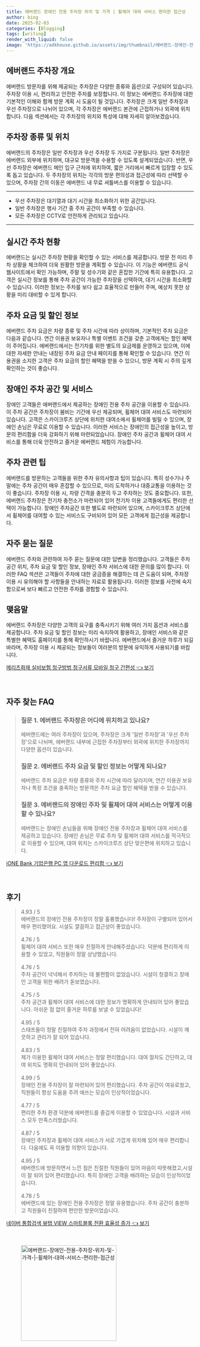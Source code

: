 ```yaml
---
title: 에버랜드 장애인 전용 주차장 위치 및 가격 | 휠체어 대여 서비스 편리한 접근성
author: bing
date: 2025-02-03
categories: [Blogging]
tags: [writing]
render_with_liquid: false
image: 'https://adkhouse.github.io/assets/img/thumbnail/에버랜드-장애인-전용-주차장-위치-및-가격-|-휠체어-대여-서비스-편리한-접근성.webp'
---
```



<h2 id='에버랜드 주차장 개요'>에버랜드 주차장 개요</h2>

<p>에버랜드 방문자를 위해 제공되는 주차장은 다양한 종류와 옵션으로 구성되어 있습니다. 주차장 이용 시, 편리하고 안전한 주차를 보장합니다. 이 정보는 에버랜드 주차장에 대한 기본적인 이해와 함께 방문 계획 시 도움이 될 것입니다. 주차장은 크게 일반 주차장과 우선 주차장으로 나뉘어 있으며, 각 주차장은 에버랜드 본관에 근접하거나 외곽에 위치합니다. 다음 섹션에서는 각 주차장의 위치와 특성에 대해 자세히 알아보겠습니다.</p>

<h2 id='주차장 종류 및 위치'>주차장 종류 및 위치</h2>

<p>에버랜드의 주차장은 일반 주차장과 우선 주차장 두 가지로 구분됩니다. 일반 주차장은 에버랜드 외부에 위치하며, 대규모 방문객을 수용할 수 있도록 설계되었습니다. 반면, 우선 주차장은 에버랜드 메인 입구 근처에 위치하여, 짧은 거리에서 빠르게 입장할 수 있도록 돕고 있습니다. 두 주차장의 위치는 각각의 방문 편의성과 접근성에 따라 선택할 수 있으며, 주차장 간의 이동은 에버랜드 내 무료 셔틀버스를 이용할 수 있습니다.</p>

<hr />

<ul>
    <li>우선 주차장은 대기열과 대기 시간을 최소화하기 위한 공간입니다.</li>
    <li>일반 주차장은 행사 기간 중 주차 공간이 부족할 수 있습니다.</li>
    <li>모든 주차장은 CCTV로 안전하게 관리되고 있습니다.</li>
</ul>

<hr />

<h2 id='실시간 주차 현황'>실시간 주차 현황</h2>

<p>에버랜드는 실시간 주차장 현황을 확인할 수 있는 서비스를 제공합니다. 방문 전 미리 주차 상황을 체크하여 더욱 원활한 방문을 계획할 수 있습니다. 이 기능은 에버랜드 공식 웹사이트에서 확인 가능하며, 주말 및 성수기와 같은 혼잡한 기간에 특히 유용합니다. 고객은 실시간 정보를 통해 주차 공간이 가능한 주차장을 선택하여, 대기 시간을 최소화할 수 있습니다. 이러한 정보는 주차를 보다 쉽고 효율적으로 만들어 주며, 예상치 못한 상황을 미리 대비할 수 있게 합니다.</p>

<h2 id='주차 요금 및 할인 정보'>주차 요금 및 할인 정보</h2>

<p>에버랜드 주차 요금은 차량 종류 및 주차 시간에 따라 상이하며, 기본적인 주차 요금은 다음과 같습니다. 연간 이용권 보유자나 특별 이벤트 조건을 갖춘 고객에게는 할인 혜택이 주어집니다. 에버랜드에서는 전기차를 위한 별도의 요금제를 운영하고 있으며, 이에 대한 자세한 안내는 내장된 주차 요금 안내 페이지를 통해 확인할 수 있습니다. 연간 이용권을 소지한 고객은 주차 요금의 할인 혜택을 받을 수 있으니, 방문 계획 시 주의 깊게 확인하는 것이 좋습니다.</p>

<h2 id='장애인 주차 공간 및 서비스'>장애인 주차 공간 및 서비스</h2>

<p>장애인 고객들은 에버랜드에서 제공하는 장애인 전용 주차 공간을 이용할 수 있습니다. 이 주차 공간은 주차장이 붐비는 기간에 우선 제공되며, 휠체어 대여 서비스도 마련되어 있습니다. 고객은 스카이크루즈 상단에 위치한 대여소에서 휠체어를 빌릴 수 있으며, 장애인 손님은 무료로 이용할 수 있습니다. 이러한 서비스는 장애인의 접근성을 높이고, 방문의 편리함을 더욱 강화하기 위해 마련되었습니다. 장애인 주차 공간과 휠체어 대여 서비스를 통해 더욱 안전하고 즐거운 에버랜드 체험이 가능합니다.</p>

<h2 id='주차 관련 팁'>주차 관련 팁</h2>

<p>에버랜드를 방문하는 고객들을 위한 주차 유의사항과 팁이 있습니다. 특히 성수기나 주말에는 주차 공간이 매우 혼잡할 수 있으므로, 미리 도착하거나 대중교통을 이용하는 것이 좋습니다. 주차장 이용 시, 차량 간격을 충분히 두고 주차하는 것도 중요합니다. 또한, 에버랜드 주차장은 전기차 충전소가 마련되어 있어 전기차 이용 고객들에게도 편리한 선택이 가능합니다. 장애인 주차공간 또한 별도로 마련되어 있으며, 스카이크루즈 상단에서 휠체어를 대여할 수 있는 서비스도 구비되어 있어 모든 고객에게 접근성을 제공합니다.</p>

<h2 id='자주 묻는 질문'>자주 묻는 질문</h2>

<p>에버랜드 주차와 관련하여 자주 묻는 질문에 대한 답변을 정리했습니다. 고객들은 주차 공간 위치, 주차 요금 및 할인 정보, 장애인 주차 서비스에 대한 문의를 많이 합니다. 이러한 FAQ 섹션은 고객들이 주차에 대한 궁금증을 해결하는 데 큰 도움이 되며, 주차장 이용 시 유의해야 할 사항들을 안내하는 자료로 활용됩니다. 이러한 정보를 사전에 숙지함으로써 보다 빠르고 안전한 주차를 경험할 수 있습니다.</p>

<h2 id='맺음말'>맺음말</h2>

<p>에버랜드 주차장은 다양한 고객의 요구를 충족시키기 위해 여러 가지 옵션과 서비스를 제공합니다. 주차 요금 및 할인 정보는 미리 숙지하여 활용하고, 장애인 서비스와 같은 특별한 혜택도 홈페이지를 통해 확인하시기 바랍니다. 에버랜드에서 즐거운 하루가 되길 바라며, 주차장 이용 시 제공되는 정보들이 여러분의 방문에 유익하게 사용되기를 바랍니다.</p>


<p><a class="click-button" title="메리츠화재 실비보험 청구방법 청구서류 모바일 청구 간편성" href="https://adkhouse.github.io/posts/%EB%A9%94%EB%A6%AC%EC%B8%A0%ED%99%94%EC%9E%AC-%EC%8B%A4%EB%B9%84%EB%B3%B4%ED%97%98-%EC%B2%AD%EA%B5%AC%EB%B0%A9%EB%B2%95-%EC%B2%AD%EA%B5%AC%EC%84%9C%EB%A5%98-%EB%AA%A8%EB%B0%94%EC%9D%BC-%EC%B2%AD%EA%B5%AC-%EA%B0%84%ED%8E%B8%EC%84%B1/" rel="dofollow">메리츠화재 실비보험 청구방법 청구서류 모바일 청구 간편성 👈 보기</a></p><br>
<h2 id='자주_찾는_FAQ'>자주 찾는 FAQ</h2>
<div itemscope="" itemtype="https://schema.org/FAQPage"> 
<blockquote> 
<div itemscope="" itemprop="mainEntity" itemtype="https://schema.org/Question"> 
<h3 itemprop="name">질문 1. 에버랜드 주차장은 어디에 위치하고 있나요?</h3> 
<div itemscope="" itemprop="acceptedAnswer" itemtype="https://schema.org/Answer"> 
<span itemprop="text"> 
<p>에버랜드에는 여러 주차장이 있으며, 주차장은 크게 '일반 주차장'과 '우선 주차장'으로 나뉘며, 에버랜드 내부에 근접한 주차장부터 외곽에 위치한 주차장까지 다양한 옵션이 있습니다.</p> 
</span> 
</div> 
</div> 
<div itemscope="" itemprop="mainEntity" itemtype="https://schema.org/Question"> 
<h3 itemprop="name">질문 2. 에버랜드 주차 요금 및 할인 정보는 어떻게 되나요?</h3> 
<div itemscope="" itemprop="acceptedAnswer" itemtype="https://schema.org/Answer"> 
<span itemprop="text"> 
<p>에버랜드 주차 요금은 차량 종류와 주차 시간에 따라 달라지며, 연간 이용권 보유자나 특정 조건을 충족하는 방문객은 주차 요금 할인 혜택을 받을 수 있습니다.</p> 
</span> 
</div> 
</div> 
<div itemscope="" itemprop="mainEntity" itemtype="https://schema.org/Question"> 
<h3 itemprop="name">질문 3. 에버랜드의 장애인 주차 및 휠체어 대여 서비스는 어떻게 이용할 수 있나요?</h3> 
<div itemscope="" itemprop="acceptedAnswer" itemtype="https://schema.org/Answer"> 
<span itemprop="text"> 
<p>에버랜드는 장애인 손님들을 위해 장애인 전용 주차장과 휠체어 대여 서비스를 제공하고 있습니다. 장애인 손님은 무료 주차 및 휠체어 대여 서비스를 적극적으로 이용할 수 있으며, 대여 위치는 스카이크루즈 상단 맞은편에 위치하고 있습니다.</p> 
</span> 
</div> 
</div> 
</blockquote> 
</div>
<p><a class="click-button" title="iONE Bank 기업은행 PC 앱 다운로드 편리함" href="https://adkhouse.github.io/posts/iONE-Bank-%EA%B8%B0%EC%97%85%EC%9D%80%ED%96%89-PC-%EC%95%B1-%EB%8B%A4%EC%9A%B4%EB%A1%9C%EB%93%9C-%ED%8E%B8%EB%A6%AC%ED%95%A8/" rel="dofollow">iONE Bank 기업은행 PC 앱 다운로드 편리함 👈 보기</a></p><br>
<h2 id='후기'>후기</h2>
<div itemscope itemtype="https://schema.org/Product">
  <blockquote>
  <div itemprop="review" itemscope itemtype="https://schema.org/Review">
      <div itemprop="reviewRating" itemscope itemtype="https://schema.org/Rating"> <span itemprop="ratingValue">4.93</span> / <span itemprop="bestRating">5</span> </div>
      <span itemprop="reviewBody">에버랜드의 장애인 전용 주차장이 정말 훌륭했습니다! 주차장이 구별되어 있어서 매우 편리했어요. 시설도 깔끔하고 접근성이 좋았습니다.</span>
  </div>
  <br>
  <div itemprop="review" itemscope itemtype="https://schema.org/Review">
      <div itemprop="reviewRating" itemscope itemtype="https://schema.org/Rating"> <span itemprop="ratingValue">4.76</span> / <span itemprop="bestRating">5</span> </div>
      <span itemprop="reviewBody">휠체어 대여 서비스 또한 매우 친절하게 안내해주셨습니다. 덕분에 편리하게 이용할 수 있었고, 직원들이 정말 상냥했습니다.</span>
  </div>
  <br>
  <div itemprop="review" itemscope itemtype="https://schema.org/Review">
      <div itemprop="reviewRating" itemscope itemtype="https://schema.org/Rating"> <span itemprop="ratingValue">4.76</span> / <span itemprop="bestRating">5</span> </div>
      <span itemprop="reviewBody">주차 공간이 넉넉해서 주차하는 데 불편함이 없었습니다. 시설이 청결하고 장애인 고객을 위한 배려가 돋보였습니다.</span>
  </div>
  <br>
  <div itemprop="review" itemscope itemtype="https://schema.org/Review">
      <div itemprop="reviewRating" itemscope itemtype="https://schema.org/Rating"> <span itemprop="ratingValue">4.75</span> / <span itemprop="bestRating">5</span> </div>
      <span itemprop="reviewBody">주차 공간과 휠체어 대여 서비스에 대한 정보가 명확하게 안내되어 있어 좋았습니다. 아쉬운 점 없이 즐거운 하루를 보낼 수 있었습니다!</span>
  </div>
  <br>
  <div itemprop="review" itemscope itemtype="https://schema.org/Review">
      <div itemprop="reviewRating" itemscope itemtype="https://schema.org/Rating"> <span itemprop="ratingValue">4.95</span> / <span itemprop="bestRating">5</span> </div>
      <span itemprop="reviewBody">스태프들이 정말 친절하여 주차 과정에서 전혀 어려움이 없었습니다. 시설이 깨끗하고 관리가 잘 되어 있습니다.</span>
  </div>
  <br>
  <div itemprop="review" itemscope itemtype="https://schema.org/Review">
      <div itemprop="reviewRating" itemscope itemtype="https://schema.org/Rating"> <span itemprop="ratingValue">4.83</span> / <span itemprop="bestRating">5</span> </div>
      <span itemprop="reviewBody">제가 이용한 휠체어 대여 서비스는 정말 편리했습니다. 대여 절차도 간단하고, 대여 위치도 명확히 안내되어 있어 좋았습니다.</span>
  </div>
  <br>
  <div itemprop="review" itemscope itemtype="https://schema.org/Review">
      <div itemprop="reviewRating" itemscope itemtype="https://schema.org/Rating"> <span itemprop="ratingValue">4.99</span> / <span itemprop="bestRating">5</span> </div>
      <span itemprop="reviewBody">장애인 전용 주차장이 잘 마련되어 있어 편리했습니다. 주차 공간이 여유로웠고, 직원들이 항상 도움을 주려 애쓰는 모습이 인상적이었습니다.</span>
  </div>
  <br>
  <div itemprop="review" itemscope itemtype="https://schema.org/Review">
      <div itemprop="reviewRating" itemscope itemtype="https://schema.org/Rating"> <span itemprop="ratingValue">4.77</span> / <span itemprop="bestRating">5</span> </div>
      <span itemprop="reviewBody">편리한 주차 환경 덕분에 에버랜드를 즐겁게 이용할 수 있었습니다. 시설과 서비스 모두 만족스러웠습니다.</span>
  </div>
  <br>
  <div itemprop="review" itemscope itemtype="https://schema.org/Review">
      <div itemprop="reviewRating" itemscope itemtype="https://schema.org/Rating"> <span itemprop="ratingValue">4.87</span> / <span itemprop="bestRating">5</span> </div>
      <span itemprop="reviewBody">장애인 주차장과 휠체어 대여 서비스가 서로 가깝게 위치해 있어 매우 편리합니다. 다음에도 꼭 이용할 의향이 있습니다.</span>
  </div>
  <br>
  <div itemprop="review" itemscope itemtype="https://schema.org/Review">
      <div itemprop="reviewRating" itemscope itemtype="https://schema.org/Rating"> <span itemprop="ratingValue">4.95</span> / <span itemprop="bestRating">5</span> </div>
      <span itemprop="reviewBody">에버랜드에 방문하면서 느낀 점은 친절한 직원들이 있어 마음이 따뜻해졌고,시설이 잘 되어 있어 편리했습니다. 특히 장애인 고객을 배려하는 모습이 인상적이었습니다.</span>
  </div>
  <br>
  <div itemprop="review" itemscope itemtype="https://schema.org/Review">
      <div itemprop="reviewRating" itemscope itemtype="https://schema.org/Rating"> <span itemprop="ratingValue">4.78</span> / <span itemprop="bestRating">5</span> </div>
      <span itemprop="reviewBody">에버랜드에 있는 장애인 전용 주차장은 정말 유용했습니다. 주차 공간이 충분하고 직원들이 친절하여 편안한 방문이었습니다.</span>
  </div>
  </blockquote>
</div>
<p><a class="click-button" title="네이버 통합검색 뷰탭 VIEW 스마트블록 전환 효율성 증가" href="https://adkhouse.github.io/posts/%EB%84%A4%EC%9D%B4%EB%B2%84-%ED%86%B5%ED%95%A9%EA%B2%80%EC%83%89-%EB%B7%B0%ED%83%AD-VIEW-%EC%8A%A4%EB%A7%88%ED%8A%B8%EB%B8%94%EB%A1%9D-%EC%A0%84%ED%99%98-%ED%9A%A8%EC%9C%A8%EC%84%B1-%EC%A6%9D%EA%B0%80/" rel="dofollow">네이버 통합검색 뷰탭 VIEW 스마트블록 전환 효율성 증가 👈 보기</a></p><br>
<figure class="image"><img src="https://adkhouse.github.io/assets/img/thumbnail/에버랜드-장애인-전용-주차장-위치-및-가격-|-휠체어-대여-서비스-편리한-접근성.webp" alt="에버랜드-장애인-전용-주차장-위치-및-가격-|-휠체어-대여-서비스-편리한-접근성" width="256" height="256"></figure>
